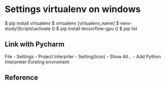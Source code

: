 # Settings virtualenv on windows
$ pip install virtualenv
$ virtualenv [virtualenv_name]
$ venv-study\Scripts\activate
() $ pip install tensorflow-gpu
() $ pip list

## Link with Pycharm 
File - Settings - Project Interprter - Setting(Icon) - Show All... - Add Python Interpreter Existing enviroment


## Reference

